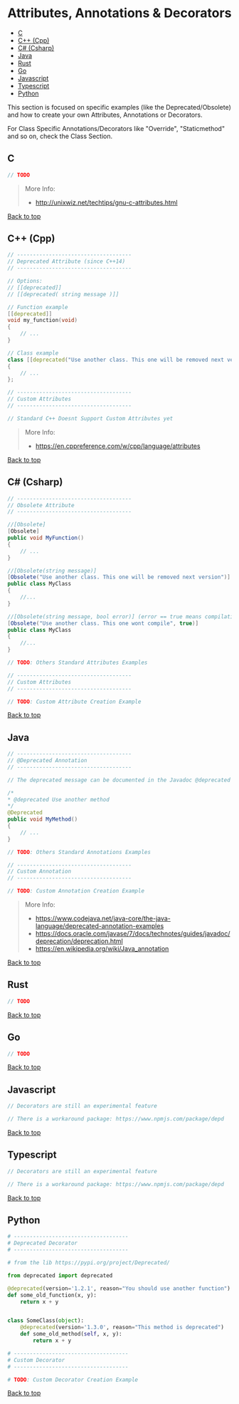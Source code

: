 # Attributes, Annotations & Decorators

- [C](#c)
- [C++ (Cpp)](#c-cpp)
- [C# (Csharp)](#c-csharp)
- [Java](#java)
- [Rust](#rust)
- [Go](#go)
- [Javascript](#javascript)
- [Typescript](#typescript)
- [Python](#python)

This section is focused on specific examples (like the Deprecated/Obsolete) and how to create your own Attributes, Annotations or Decorators.

For Class Specific Annotations/Decorators like "Override", "Staticmethod" and so on, check the Class Section.

## C

```C
// TODO
```
> More Info:
> - http://unixwiz.net/techtips/gnu-c-attributes.html

[Back to top](#top)

## C++ (Cpp)

```Cpp
// ------------------------------------
// Deprecated Attribute (since C++14)
// ------------------------------------

// Options:
// [[deprecated]]
// [[deprecated( string message )]]

// Function example
[[deprecated]]
void my_function(void)
{
	// ...
}

// Class example
class [[deprecated("Use another class. This one will be removed next version")]] Myclass
{
	// ...
};
```

```Cpp
// ------------------------------------
// Custom Attributes
// ------------------------------------

// Standard C++ Doesnt Support Custom Attributes yet
```

> More Info:
> - https://en.cppreference.com/w/cpp/language/attributes

[Back to top](#top)

## C# (Csharp)

```Cs
// ------------------------------------
// Obsolete Attribute
// ------------------------------------

//[Obsolete]
[Obsolete]
public void MyFunction()
{
	// ...
}

//[Obsolete(string message)]
[Obsolete("Use another class. This one will be removed next version")]
public class MyClass
{
	//...
}

//[Obsolete(string message, bool error)] (error == true means compilation error instead of warning)
[Obsolete("Use another class. This one wont compile", true)]
public class MyClass
{
	//...
}
```

```Cs
// TODO: Others Standard Attributes Examples
```

```Cs
// ------------------------------------
// Custom Attributes
// ------------------------------------

// TODO: Custom Attribute Creation Example
```

[Back to top](#top)

## Java

```Java
// ------------------------------------
// @Deprecated Annotation
// ------------------------------------

// The deprecated message can be documented in the Javadoc @deprecated tag.

/*
* @deprecated Use another method
*/
@Deprecated
public void MyMethod()
{
	// ...
}
```

```Java
// TODO: Others Standard Annotations Examples
```

```Java
// ------------------------------------
// Custom Annotation
// ------------------------------------

// TODO: Custom Annotation Creation Example
```

> More Info:
> - https://www.codejava.net/java-core/the-java-language/deprecated-annotation-examples
> - https://docs.oracle.com/javase/7/docs/technotes/guides/javadoc/deprecation/deprecation.html
> - https://en.wikipedia.org/wiki/Java_annotation

[Back to top](#top)

## Rust

```Rust
// TODO
```

[Back to top](#top)

## Go

```Go
// TODO
```

[Back to top](#top)

## Javascript

```Javascript
// Decorators are still an experimental feature

// There is a workaround package: https://www.npmjs.com/package/depd
```

[Back to top](#top)

## Typescript

```Typescript
// Decorators are still an experimental feature

// There is a workaround package: https://www.npmjs.com/package/depd
```

[Back to top](#top)

## Python

```Python
# ------------------------------------
# Deprecated Decorator
# ------------------------------------

# from the lib https://pypi.org/project/Deprecated/

from deprecated import deprecated

@deprecated(version='1.2.1', reason="You should use another function")
def some_old_function(x, y):
	return x + y


class SomeClass(object):
	@deprecated(version='1.3.0', reason="This method is deprecated")
	def some_old_method(self, x, y):
		return x + y
```

```Python
# ------------------------------------
# Custom Decorator
# ------------------------------------

# TODO: Custom Decorator Creation Example
```

[Back to top](#top)
